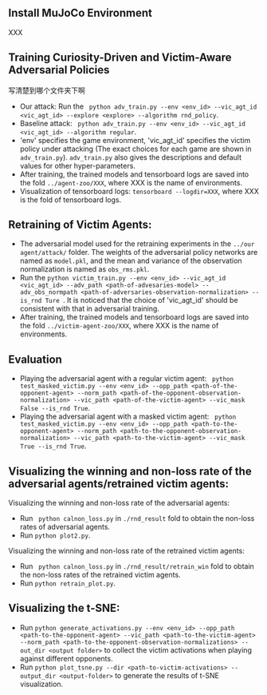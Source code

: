 ## Install MuJoCo Environment

XXX

## Training Curiosity-Driven and Victim-Aware Adversarial Policies

写清楚到哪个文件夹下啊
- Our attack: Run the ``` python adv_train.py --env <env_id> --vic_agt_id <vic_agt_id> --explore <explore> --algorithm rnd_policy```.
- Baseline attack: ``` python adv_train.py --env <env_id> --vic_agt_id <vic_agt_id> --algorithm regular```.
- 'env' specifies the game environment, 'vic_agt_id' specifies the victim policy under attacking (The exact choices for each game are shown in ```adv_train.py```). ```adv_train.py``` also gives the descriptions and default values for other hyper-parameters.
- After training, the trained models and tensorboard logs are saved into the fold ``` ../agent-zoo/XXX ```, where XXX is the name of environments.
- Visualization of tensorboard logs: ``` tensorboard --logdir=XXX ```, where XXX is the fold of tensorboard logs.

## Retraining of Victim Agents:

- The adversarial model used for the retraining experiments in the ```../our agent/attack/``` folder. The weights of the adversarial policy networks are named as ```model.pkl```, and the mean and variance of the observation normalization is named as ```obs_rms.pkl```.
- Run the ```python victim_train.py --env <env_id> --vic_agt_id <vic_agt_id> --adv_path <path-of-advesaries-model> --adv_obs_normpath <path-of-adversaries-observation-normalization> --is_rnd Ture ```. It is noticed that the choice of 'vic_agt_id' should be consistent with that in adversarial training.
- After training, the trained models and tensorboard logs are saved into the fold ``` ../victim-agent-zoo/XXX ```, where XXX is the name of environments.

## Evaluation

- Playing the adversarial agent with a regular victim agent: ``` python test_masked_victim.py --env <env_id> --opp_path <path-of-the-opponent-agent> --norm_path <path-of-the-opponent-observation-normalization> --vic_path <path-of-the-victim-agent> --vic_mask False --is_rnd True```.
- Playing the adversarial agent with a masked victim agent: ``` python test_masked_victim.py --env <env_id> --opp_path <path-to-the-opponent-agent> --norm_path <path-to-the-opponent-observation-normalization> --vic_path <path-to-the-victim-agent> --vic_mask True --is_rnd True```.

## Visualizing the winning and non-loss rate of the adversarial agents/retrained victim agents:
Visualizing the winning and non-loss rate of the adversarial agents:
- Run ``` python calnon_loss.py``` in ```./rnd_result``` fold to obtain the non-loss rates of adversarial agents.
- Run ```python plot2.py```.

Visualizing the winning and non-loss rate of the retrained victim agents:
- Run ``` python calnon_loss.py``` in ```./rnd_result/retrain_win``` fold to obtain the non-loss rates of the retrained victim agents.
- Run ```python retrain_plot.py```.

## Visualizing the t-SNE:

- Run ```python generate_activations.py --env <env_id> --opp_path <path-to-the-opponent-agent> --vic_path <path-to-the-victim-agent> --norm_path <path-to-the-opponent-observation-normalizations> --out_dir <output folder>``` to collect the victim activations when playing against different opponents.
- Run ```python plot_tsne.py --dir <path-to-victim-activations> --output_dir <output-folder>``` to generate the results of t-SNE visualization.



